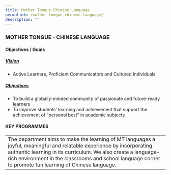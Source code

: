 ```yaml
---
title: Mother Tongue Chinese Language
permalink: /mother-tongue-chinese-language/
description: ""
---
```

### MOTHER TONGUE - CHINESE LANGUAGE

#### Objectives / Goals

<h5><u> Vision </u></h5>

*   Active Learners, Proficient Communicators and Cultured Individuals

<h5><u> Objectives </u></h5>

*   To build a globally-minded community of passionate and future-ready learners
*   To improve students’ learning and achievement that support the achievement of “personal best” in academic subjects

#### KEY PROGRAMMES

<table>
	<tr>
		<td colspan="3">
			The department aims to make the learning of MT languages a joyful, meaningful and relatable experience by incorporating authentic learning in its curriculum. We also create a language-rich environment in the classrooms and school language corner to promote fun learning of Chinese language.
		</td>
	</tr>
</table>